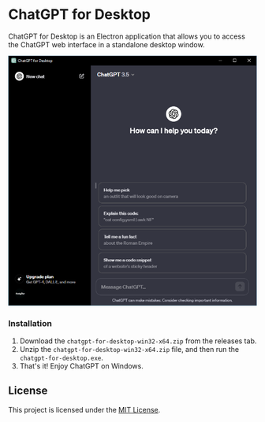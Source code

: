 # ChatGPT for Desktop

ChatGPT for Desktop is an Electron application that allows you to access the ChatGPT web interface in a standalone desktop window.

![1](https://github.com/RuskyDev/ChatGPT-For-Desktop/blob/main/src/images/screenshots/1.png?raw=true)

### Installation
1. Download the `chatgpt-for-desktop-win32-x64.zip` from the releases tab.
2. Unzip the `chatgpt-for-desktop-win32-x64.zip` file, and then run the `chatgpt-for-desktop.exe`.
3. That's it! Enjoy ChatGPT on Windows.

## License

This project is licensed under the [MIT License](LICENSE).
